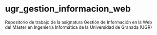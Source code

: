 # ugr_gestion_informacion_web
Repositorio de trabajo de la asignatura Gestión de Información en la Web del Máster en Ingeniería Informática de la Universidad de Granada (UGR)
